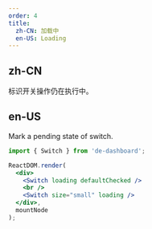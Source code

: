 ```yaml
---
order: 4
title:
  zh-CN: 加载中
  en-US: Loading
---
```


## zh-CN

标识开关操作仍在执行中。

## en-US

Mark a pending state of switch.

````jsx
import { Switch } from 'de-dashboard';

ReactDOM.render(
  <div>
    <Switch loading defaultChecked />
    <br />
    <Switch size="small" loading />
  </div>,
  mountNode
);
````
